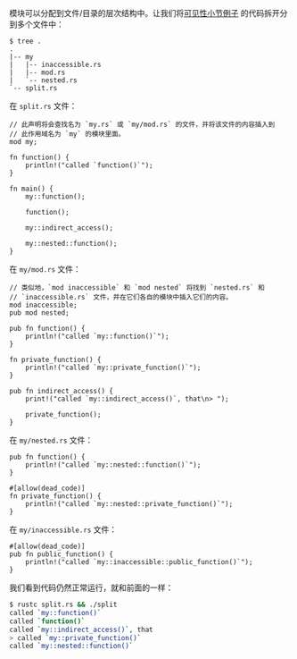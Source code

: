 模块可以分配到文件/目录的层次结构中。让我们将[可见性小节例子][visibility]
的代码拆开分到多个文件中：

```text
$ tree .
.
|-- my
|   |-- inaccessible.rs
|   |-- mod.rs
|   `-- nested.rs
`-- split.rs
```

在 `split.rs` 文件：

```rust,ignore
// 此声明将会查找名为 `my.rs` 或 `my/mod.rs` 的文件，并将该文件的内容插入到
// 此作用域名为 `my` 的模块里面。
mod my;

fn function() {
    println!("called `function()`");
}

fn main() {
    my::function();

    function();

    my::indirect_access();

    my::nested::function();
}
```

在 `my/mod.rs` 文件：

```rust,ignore
// 类似地，`mod inaccessible` 和 `mod nested` 将找到 `nested.rs` 和
// `inaccessible.rs` 文件，并在它们各自的模块中插入它们的内容。
mod inaccessible;
pub mod nested;

pub fn function() {
    println!("called `my::function()`");
}

fn private_function() {
    println!("called `my::private_function()`");
}

pub fn indirect_access() {
    print!("called `my::indirect_access()`, that\n> ");

    private_function();
}
```

在 `my/nested.rs` 文件：

```rust,ignore
pub fn function() {
    println!("called `my::nested::function()`");
}

#[allow(dead_code)]
fn private_function() {
    println!("called `my::nested::private_function()`");
}
```

在 `my/inaccessible.rs` 文件：

```rust,ignore
#[allow(dead_code)]
pub fn public_function() {
    println!("called `my::inaccessible::public_function()`");
}
```

我们看到代码仍然正常运行，就和前面的一样：

```bash
$ rustc split.rs && ./split
called `my::function()`
called `function()`
called `my::indirect_access()`, that
> called `my::private_function()`
called `my::nested::function()`
```

[visibility]: ../mod/visibility.html
